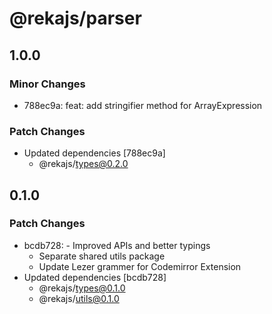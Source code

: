 # @rekajs/parser

## 1.0.0

### Minor Changes

- 788ec9a: feat: add stringifier method for ArrayExpression

### Patch Changes

- Updated dependencies [788ec9a]
  - @rekajs/types@0.2.0

## 0.1.0

### Patch Changes

- bcdb728: - Improved APIs and better typings
  - Separate shared utils package
  - Update Lezer grammer for Codemirror Extension
- Updated dependencies [bcdb728]
  - @rekajs/types@0.1.0
  - @rekajs/utils@0.1.0
